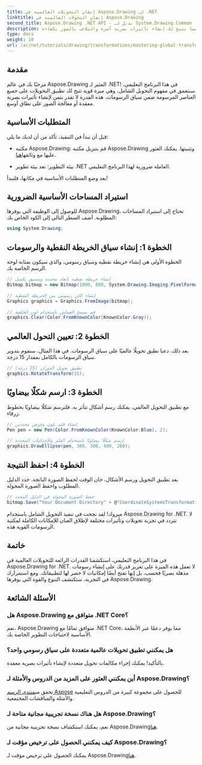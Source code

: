 ```yaml
---
title: إتقان التحويلات العالمية في Aspose.Drawing لـ .NET
linktitle: إتقان التحولات العالمية في Aspose.Drawing
second_title: Aspose.Drawing .NET API - بديل لـ System.Drawing.Common
description: تعرف على كيفية تطبيق التحويلات على جميع العناصر المرسومة ضمن سياق رسومي، مما يتيح لك إنشاء تأثيرات بصرية آسرة والتلاعب بالصور بكفاءة.
type: docs
weight: 10
url: /ar/net/tutorials/drawing/transformations/mastering-global-transformations/
---
```

## مقدمة

مرحبًا بك في عالم Aspose.Drawing المثير لـ .NET! في هذا البرنامج التعليمي، سنتعمق في مفهوم التحويل الشامل، وهي ميزة قوية تتيح لك تطبيق التحويلات على جميع العناصر المرسومة ضمن سياق الرسومات. هذه القدرة لا تقدر بثمن لإنشاء تأثيرات بصرية معقدة أو معالجة الصور على نطاق أوسع.

## المتطلبات الأساسية

قبل أن نبدأ في التنفيذ، تأكد من أن لديك ما يلي:

-  مكتبة Aspose.Drawing: قم بتنزيل مكتبة Aspose.Drawing وتثبيتها. يمكنك العثور عليها مع وثائقها[هنا](https://reference.aspose.com/drawing/net/).
  
- بيئة التطوير: تعد بيئة تطوير .NET العاملة ضرورية لهذا البرنامج التعليمي.

بعد وضع المتطلبات الأساسية في مكانها، فلنبدأ!

## استيراد المساحات الأساسية الضرورية

للوصول إلى الوظيفة التي يوفرها Aspose.Drawing، تحتاج إلى استيراد المساحات المطلوبة. أضف السطر التالي إلى الكود الخاص بك:

```csharp
using System.Drawing;
```

## الخطوة 1: إنشاء سياق الخريطة النقطية والرسومات

الخطوة الأولى هي إنشاء خريطة نقطية وسياق رسومي، والذي سيكون بمثابة لوحة الرسم الخاصة بك.

```csharp
// إنشاء خريطة نقطية بأبعاد محددة وتنسيق بكسل
Bitmap bitmap = new Bitmap(1000, 800, System.Drawing.Imaging.PixelFormat.Format32bppPArgb);

// إنشاء كائن رسومي من الخريطة النقطية
Graphics graphics = Graphics.FromImage(bitmap);

// قم بمسح القماش باستخدام لون الخلفية
graphics.Clear(Color.FromKnownColor(KnownColor.Gray));
```

## الخطوة 2: تعيين التحول العالمي

بعد ذلك، دعنا نطبق تحويلًا عالميًا على سياق الرسومات. في هذا المثال، سنقوم بتدوير سياق الرسومات بالكامل بمقدار 15 درجة.

```csharp
// تطبيق تحويل الدوران (15 درجة)
graphics.RotateTransform(15);
```

## الخطوة 3: ارسم شكلًا بيضاويًا

مع تطبيق التحويل العالمي، يمكنك رسم أشكال تتأثر به. فلنرسم شكلًا بيضاويًا بخطوط زرقاء.

```csharp
// إنشاء قلم بلون وعرض محددين
Pen pen = new Pen(Color.FromKnownColor(KnownColor.Blue), 2);

// ارسم شكلًا بيضاويًا باستخدام القلم والإحداثيات المحددة
graphics.DrawEllipse(pen, 300, 300, 400, 200);
```

## الخطوة 4: احفظ النتيجة

بعد تطبيق التحويل ورسم الأشكال، حان الوقت لحفظ الصورة الناتجة. حدد الدليل المطلوب واحفظ الصورة المحولة.

```csharp
// حفظ الصورة المحولة في الدليل المحدد
bitmap.Save("Your Document Directory" + @"CoordinateSystemsTransformations\GlobalTransformation_out.png");
```

مبروك! لقد نجحت في تنفيذ التحويل الشامل باستخدام Aspose.Drawing for .NET. لا تتردد في تجربة تحويلات وتأثيرات مختلفة لإطلاق العنان للإمكانات الكاملة لمكتبة الرسومات القوية هذه.

## خاتمة

في هذا البرنامج التعليمي، استكشفنا القدرات الرائعة للتحويلات العالمية في Aspose.Drawing for .NET. لا تعمل هذه الميزة على تعزيز قدرتك على إنشاء رسومات مذهلة بصريًا فحسب، بل إنها تفتح أيضًا إمكانيات لا حصر لها لتطبيقاتك. ومع استمرارك في التجربة، ستكتشف التنوع والقوة التي يوفرها Aspose.Drawing.

## الأسئلة الشائعة

### هل Aspose.Drawing متوافق مع .NET Core؟

نعم، Aspose.Drawing متوافق تمامًا مع .NET Core، مما يوفر دعمًا عبر الأنظمة الأساسية لاحتياجات التطوير الخاصة بك.

### هل يمكنني تطبيق تحويلات عالمية متعددة على سياق رسومي واحد؟

بالتأكيد! يمكنك إجراء مكالمات تحويل متعددة لإنشاء تأثيرات بصرية معقدة.

### أين يمكنني العثور على المزيد من الدروس والأمثلة لـ Aspose.Drawing؟

 تحقق من[منتدى الرسم Aspose](https://forum.aspose.com/c/diagram/17) للحصول على مجموعة كبيرة من الدروس التعليمية والأمثلة والمناقشات المجتمعية.

### هل هناك نسخة تجريبية مجانية متاحة لـ Aspose.Drawing؟

 نعم، يمكنك استكشاف نسخة تجريبية مجانية من Aspose.Drawing[هنا](https://releases.aspose.com/).

### كيف يمكنني الحصول على ترخيص مؤقت لـ Aspose.Drawing؟

 يمكنك الحصول على ترخيص مؤقت لـ Aspose.Drawing[هنا](https://purchase.conholdate.com/temporary-license/).